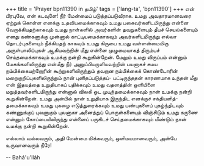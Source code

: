 +++
title = 'Prayer bpn11390 in தமிழ்'
tags = ['lang-ta', 'bpn11390']
+++
என் பிரபுவே, என் கடவுளே! நீர் மேன்மைப் படுத்தப்படுவீராக. உமது அவதாரமானவரை ஏற்றுக் கொள்ள எனக்கு உதவியமைக்காகவும் உமது பகைவர்களிடமிருந்து என்னை வேறாக்கியதற்காகவும் உமது நாள்களில் அவர்களின் தவறுகளையும் தீயச் செயல்களையும் எனது கண்களுக்கு முன்னால் காட்டியமைக்காகவும் அவர்களிடமிருந்து எல்லா தொடர்புகளையும் நீக்கியதற் காகவும் உமது கிருபை உமது வள்ளன்மைமிகு அருள்பாலிப்புகள் ஆகியவற்றின் மீது என்னை முழுமையாகத் திரும்பச் செய்தமைக்காகவும் உமக்கு நன்றி கூறுகின்றேன். மேலும் உமது விருப்பம் என்னும் மேகங்களிலிருந்து என்மீது நீர் அனுப்பியருளியவற்றின் பயனாகச் சமய நம்பிக்கையற்றோரின் கூற்றுகளிலிருந்தும் தவறான நம்பிக்கைக் கொண்டோரின் மறைகுறிப்புகளிலிருந்தும் நான் புனிதப்படுத்தப்- பட்டிருந்ததன் காரணமாக உந்தன் மீது என் இதயத்தை உறுதியாகப் பதிக்கவும் உமது வதனத்தின் ஒளியினை மறுத்தவர்களிடமிருந்து என்னால் விலகி ஓட முடிந்தமைக்காகவும் நான் உமக்கு நன்றி கூறுகின்றேன். உமது அன்பில் நான் உறுதியாக இருந்திட எனக்குச் சக்தியளித்-தமைக்காகவும் உமது புகழை எடுத்துரைக்கவும் உமது பண்புகளைப் புகழ்ந்திடவும் கண்ணுக்குப் புலனாகும் புலனாகா அனைத்துப் பொருள்களையும் விஞ்சிடும் உமது கருணை என்னும் கோப்பையிலிருந்து என்னைப் பருகிடச் செய்தமைக்காகவும் மீண்டும் நான் உமக்கு நன்றி கூறுகின்றேன். 

எல்லாம் வல்லவரும், அதி மேன்மை மிக்கவரும், ஒளிமயமானவரும், அன்பே உருவானவரும் நீரே!

-- Bahá'u'lláh
